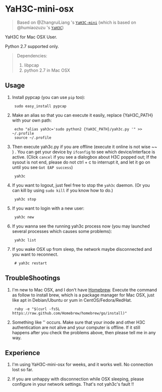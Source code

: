 YaH3C-mini-osx
==========

> Based on @ZhangruiLiang 's [`YaH3C-mini`](https://github.com/ZhanruiLiang/YaH3C-mini) (which is based on @humiaozuzu 's [`YaH3C`](https://github.com/humiaozuzu/YaH3C))

YaH3C for Mac OSX User.

Python 2.7 supported only.

> Dependencies:
>   1. libpcap
>   2. python 2.7 in Mac OSX


## Usage

1. Install pypcap (you can use `pip` too):

		sudo easy_install pypcap

2. Make an alias so that you can execute it easily, replace {YaH3C_PATH} with your own path:

        echo "alias yah3c='sudo python2 {YaH3C_PATH}/yah3c.py '" >> ~/.profile
        source ~/.profile

3. Then execute yah3c.py if you are offline (execute it online is not wise ~~ ) . You can get your device by `ifconfig` to see which device/interface is active. (Click `cancel` if you see a dialogbox about H3C popped out; If the sysout is not end, please do not ctrl + c to interrupt it, and let it go on until you see `Got EAP success`)

		yah3c

4. If you want to logout, just feel free to stop the `yah3c` daemon. (Or you can kill by using `sudo kill` if you know how to do.)

		yah3c stop

5. If you want to login with a new user:

        yah3c new

6. If you wanna see the running yah3c process now (you may launched several processes which causes some problems):

        yah3c list

7. If you wake OSX up from sleep, the network maybe disconnected and you want to reconnect.

        # yah3c restart
		

## TroubleShootings

1. I'm new to Mac OSX, and I don't have [Homebrew](http://brew.sh). Execute the command as follow to install brew, which is a package manager for Mac OSX, just like apt in Debian/Ubuntu or yum in CentOS/Fedora/RedHat.

		ruby -e "$(curl -fsSL https://raw.github.com/Homebrew/homebrew/go/install)"

2. Something like '<!DOCTYPE html>' occurs. Make sure that your inode and other H3C authentication are not alive and your computer is offline. If it still happens after you check the problems above, then please tell me in any way.


## Experience

1. I'm using YaH3C-mini-osx for weeks, and it works well. No connection lost so far.

2. If you are unhappy with disconnection while OSX sleeping, please configure in your network settings. That's not yah3c's fault !!
